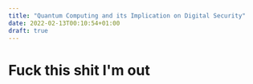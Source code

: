 ```yaml
---
title: "Quantum Computing and its Implication on Digital Security"
date: 2022-02-13T00:10:54+01:00
draft: true
---
```


# Fuck this shit I'm out

